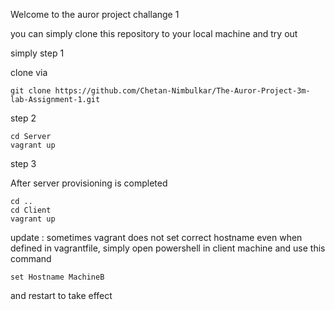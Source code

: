 Welcome to the auror project challange 1

you can simply clone this repository to your local machine and try out

simply
step 1

clone via
``` 
git clone https://github.com/Chetan-Nimbulkar/The-Auror-Project-3m-lab-Assignment-1.git
```
step 2 

```
cd Server
vagrant up
```
step 3 

After server provisioning is completed 

```
cd ..
cd Client
vagrant up
```

update : sometimes vagrant does not set correct hostname even when defined in vagrantfile, simply open powershell in client machine and use this command
```
set Hostname MachineB
```
and restart to take effect